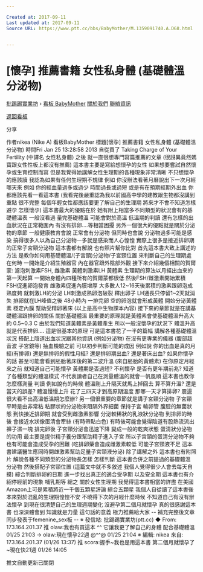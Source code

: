 ```yaml
---

Created at: 2017-09-11
Last updated at: 2017-09-11
Source URL: https://www.ptt.cc/bbs/BabyMother/M.1359091740.A.D68.html


---
```


# [懷孕] 推薦書籍 女性私身體 (基礎體溫 分泌物)


[批踢踢實業坊](https://www.ptt.cc/) › [看板 BabyMother](https://www.ptt.cc/bbs/BabyMother/index.html) [關於我們](https://www.ptt.cc/about.html) [聯絡資訊](https://www.ptt.cc/contact.html)

[返回看板](https://www.ptt.cc/bbs/BabyMother/index.html)

分享

作者nikea (Nike A)
看板BabyMother
標題\[懷孕\] 推薦書籍 女性私身體 (基礎體溫 分泌物)
時間Fri Jan 25 13:28:58 2013
自從買了 Taking Charge of Your Fertility (中譯名 女性私身體) 之後 就一直很想專門寫篇推薦的文章 (很訝異竟然媽寶跟女性性板上都沒有推薦) 這本書主要是寫給想懷孕的女性 如果想要嘗試自然懷孕或生育控制而寫 但是我覺得她講解女性生理期的各種現象非常清晰 不只想懷孕的應該讀 我認為如果有任何生理期不規律 例如 你沒辦法看著月曆說出下一次月經哪天來 例如 你的經血量過多或過少 時間過長或過短 或是有在預期經期外出血 你都應該先看一看這本書 (我看完後嚴重認為我以前國高中學的建教跟生物都沒講到重點 很不完整 每個年輕女性都應該要更了解自己的生理期 將來才不會不知道怎樣避孕 怎樣懷孕) 這本書最大的優點在於 她有附上相當多不同類型的狀況會有的基礎體溫表 一般沒看過 量完基礎體溫 可能會對於高溫 低溫期的判讀 還有怎樣的出血狀況在正常範圍內 有沒有排卵....等相當困擾 另外一個很大的優點就是關於分泌物的章節 一般健康教育會說 正常會有分泌物 但同時也會說 分泌物過多可能是感染 搞得很多人以為自己分泌物一多就是感染而人心惶惶 實際上很多是接近排卵期的正常子宮頸分泌物 這本書都有解說 也有照片幫你比對 首先這本書大致上講述的方法 是教你如何用基礎體溫/(子宮頸)分泌物/子宮頸位置 來判斷自己的生理期處在何時 一開始是介紹生殖器官 內在器官跟外陰部外觀 接下來介紹幾個相關的賀爾蒙: 濾泡刺激素FSH, 雌激素 黃體刺激素LH 黃體素 生理期的算法以月經出血來的第一天起算 一開始身體內四種所有的賀爾蒙都很低 然後FSH/雌激素開始累積 FSH促進卵泡發育 雌激素促進內膜增厚 大多數人12~16天後累積的激素跟卵泡成熟度夠 就刺激LH的分泌 LH刺激成熟卵泡破裂 釋出卵子 LH通長只停留1~2天就消失 排卵就在LH峰值之後 48小時內 一排完卵 空的卵泡就會形成黃體 開始分泌黃體素 穩定內膜 幫助受精卵著床 (以上是高中生物課本內容) 接下來的章節就是在講基礎體溫跟排卵的關係 關於基礎體溫 最重要的原理就是黃體素會使基礎體溫升高大約 0.5~0.3 C 由於我們知道黃體素是黃體產生 所以一般沒懷孕的狀況下 體溫升高就是代表排卵.... 這是很基本的原理 可是這本書花了一半的篇幅 講解各種基礎體溫狀況 搭配上陰道出血狀況跟其他資訊 (例如分泌物) 在沒有更專業的儀器 (腹部超音波 子宮鏡等) 抽血檢驗之前 可以初步判斷可能的成因 例如說 你的出血是真的月經(有排卵) 還是無排卵的假性月經? 還是排卵期出血? 還是著床出血? 如果你懷孕的話 甚至可能會看到胚胎著床後的第二波升溫 (來自胚胎的黃體素) 在你原定月經來之前 就知道自己可能懷孕 黃體期是否過短? 不利懷孕 是否有更年期前兆? 知道了各種類型的體溫模式 不代表讀者自己在測量體溫的就會一帆風順 這本書也教你怎麼樣測量 判讀 例如說有的時候 體溫剛上升隔天就馬上掉回去 算不算升溫? 還是當天的誤差? 體溫慢慢上升 花了三四天才到高原期溫度 那哪一天才算排卵? 震盪很大看不出高溫低溫期怎麼辦? 另一個很重要的章節就是講子宮頸分泌物 子宮頸平時是由非常粘 粘膠狀的分泌物來阻隔外界細菌 保持子宮 輸卵管 腹腔的無菌狀態 到快接近排卵期 就會受到雌激素影響 分泌較稀狀的乳液狀分泌物 到排卵的時後 會接近水狀像蛋清會牽絲 (有時帶點白色) 有時後可能會覺得陰道有股熱流流出 褲子濕一塊 排完卵後 子宮頸分泌會迅速下降 變成一般的乾爽狀態 蛋清狀分泌物的功用 最主要是提供精子養分跟幫助精子進入子宮 所以子宮頸的蛋清分泌物不夠 也有可能會造成受孕的困難 (吃排卵藥會造成雌激素較低 可能子宮頸液不足 這本書建議醫生應同時開雌激素幫助足量子宮頸液分泌) 除了講解之外 這本書也有附照片 解說各種不同類型的分泌物長怎樣 怎樣判斷 這本書合併之前提過的基礎體溫 分泌物 然後搭配子宮頸位置 (這篇文中就不多敘述 我個人覺得很少人會去每天自摸) 綜合判斷排卵的日期 進一步找出真正的適合受孕期 以及安全期 這本書也有介紹停經前的現象 哺乳期等 總之 關於女性生理期 我覺得這本書相當的詳盡 在美國Amazon上可是累積將近一千個五顆星評論 綜合五顆星 我個人自從讀了這本書後 本來對於混亂的生理期惶惶不安 不曉得下次的月經什麼時候 不知道自己有沒有辦法懷孕 到現在很清楚自己的生理週期變化 沒避孕第二個月就懷孕 真的很感謝這本書 也深深體會到 知識就是力量 這句話的意義 極力推薦給大家 -- 補充完整後文章同步發表于femenine\_sex板 -- ※ 發信站: 批踢踢實業坊(ptt.cc) ◆ From: 173.164.201.37
推 olaw:我也有買這本 ^^ 它讓我更了解自己的身體 配合基礎體溫 01/25 21:03
→ olaw:現在懷孕22週 @^^@ 01/25 21:04
※ 編輯: nikea 來自: 173.164.201.37 (01/26 13:37)
推 scora:握手~我也是用這本書 第二個月就懷孕了~現在快21週 01/26 14:05

推文自動更新已關閉

